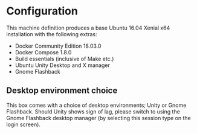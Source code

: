 # Configuration

This machine definition produces a base Ubuntu 16.04 Xenial x64 installation with the following extras:

* Docker Community Edition 18.03.0
* Docker Compose 1.8.0
* Build essentials (inclusive of Make etc.)
* Ubuntu Unity Desktop and X manager
* Gnome Flashback

## Desktop environment choice

This box comes with a choice of desktop environments; Unity or Gnome Flashback. 
Should Unity shows sign of lag, please switch to using the Gnome Flashback desktop manager (by selecting this session type on the login screen).